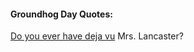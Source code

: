 
<html>
 <body>
  <h4>Groundhog Day Quotes:</h4>
  <p>
   <a href="https://exchange.blockchain.com/?utm_campaign=expmarketing_getstarted/">Do you ever have
    deja vu</a> Mrs. Lancaster?
  </p>
 </body>
</html>
